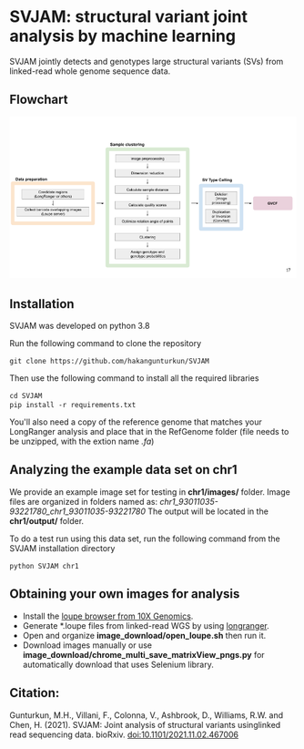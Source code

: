 # SVJAM: structural variant joint analysis by machine learning

SVJAM jointly detects and genotypes large structural variants (SVs) from linked-read whole genome sequence data. 

## Flowchart

![Pipeline](flowchart/pipeline.png)

## Installation 
SVJAM was developed on python 3.8

Run the following command to clone the repository   
```
git clone https://github.com/hakangunturkun/SVJAM
```

Then use the following command to install all the required libraries

```
cd SVJAM
pip install -r requirements.txt 
```

You'll also need a copy of the reference genome that matches your LongRanger analysis and place that in the RefGenome folder (file needs to be unzipped, with the extion name *.fa*)


## Analyzing the example data set on chr1

We provide an example image set for testing in **chr1/images/** folder. Image files are organized in folders named as: *chr1_93011035-93221780_chr1_93011035-93221780* The output will be located in the **chr1/output/** folder. 

To do a test run using this data set, run the following command from the SVJAM installation directory 

```
python SVJAM chr1
```

## Obtaining your own images for analysis 
* Install the [loupe browser from 10X Genomics](https://www.10xgenomics.com/products/loupe-browser).
* Generate *.loupe files from linked-read WGS by using [longranger](https://support.10xgenomics.com/genome-exome/software/pipelines/latest/what-is-long-ranger).
* Open and organize **image_download/open_loupe.sh** then run it.
* Download images manually or use **image_download/chrome_multi_save_matrixView_pngs.py** for automatically download that uses Selenium library.

## Citation:

Gunturkun, M.H., Villani, F., Colonna, V., Ashbrook, D., Williams, R.W. and Chen, H. (2021). SVJAM:  Joint analysis of structural variants usinglinked read sequencing data. bioRxiv. [doi:10.1101/2021.11.02.467006](https://www.biorxiv.org/content/10.1101/2021.11.02.467006v1)


